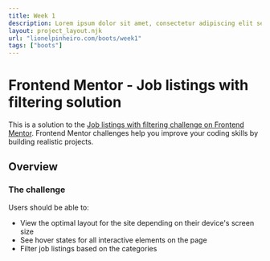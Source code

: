 ```yaml
---
title: Week 1
description: Lorem ipsum dolor sit amet, consectetur adipiscing elit sed do eiusmod tempor incididunt ut labore et dolore magna aliqua
layout: project_layout.njk
url: "lionelpinheiro.com/boots/week1"
tags: ["boots"]
---
```


# Frontend Mentor - Job listings with filtering solution

This is a solution to the [Job listings with filtering challenge on Frontend Mentor](https://www.frontendmentor.io/challenges/job-listings-with-filtering-ivstIPCt). Frontend Mentor challenges help you improve your coding skills by building realistic projects.

## Overview

### The challenge

Users should be able to:

- View the optimal layout for the site depending on their device's screen size
- See hover states for all interactive elements on the page
- Filter job listings based on the categories

